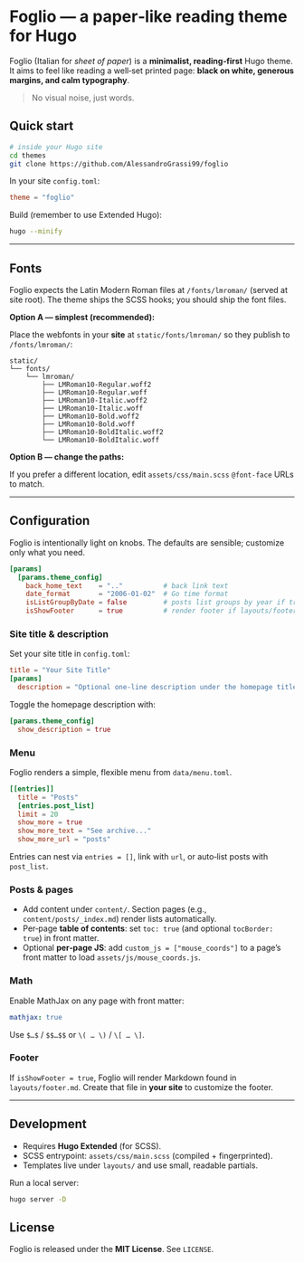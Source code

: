 # Foglio — a paper‑like reading theme for Hugo

Foglio (Italian for *sheet of paper*) is a **minimalist, reading‑first** Hugo theme. It aims to feel like reading a well‑set printed page: **black on white, generous margins, and calm typography**.

> No visual noise, just words.

## Quick start

```bash
# inside your Hugo site
cd themes
git clone https://github.com/AlessandroGrassi99/foglio
```

In your site `config.toml`:

```toml
theme = "foglio"
```

Build (remember to use Extended Hugo):

```bash
hugo --minify
```

---

## Fonts

Foglio expects the Latin Modern Roman files at `/fonts/lmroman/` (served at site root). The theme ships the SCSS hooks; you should ship the font files.

**Option A — simplest (recommended):**

Place the webfonts in your **site** at `static/fonts/lmroman/` so they publish to `/fonts/lmroman/`:

```
static/
└── fonts/
    └── lmroman/
        ├── LMRoman10-Regular.woff2
        ├── LMRoman10-Regular.woff
        ├── LMRoman10-Italic.woff2
        ├── LMRoman10-Italic.woff
        ├── LMRoman10-Bold.woff2
        ├── LMRoman10-Bold.woff
        ├── LMRoman10-BoldItalic.woff2
        └── LMRoman10-BoldItalic.woff
```

**Option B — change the paths:**

If you prefer a different location, edit `assets/css/main.scss` `@font-face` URLs to match.

---

## Configuration

Foglio is intentionally light on knobs. The defaults are sensible; customize only what you need.

```toml
[params]
  [params.theme_config]
    back_home_text    = ".."          # back link text
    date_format       = "2006-01-02"  # Go time format
    isListGroupByDate = false         # posts list groups by year if true
    isShowFooter      = true          # render footer if layouts/footer.md present
```

### Site title & description

Set your site title in `config.toml`:

```toml
title = "Your Site Title"
[params]
  description = "Optional one‑line description under the homepage title."
```

Toggle the homepage description with:

```toml
[params.theme_config]
  show_description = true
```

### Menu

Foglio renders a simple, flexible menu from `data/menu.toml`.

```toml
[[entries]]
  title = "Posts"
  [entries.post_list]
  limit = 20
  show_more = true
  show_more_text = "See archive..."
  show_more_url = "posts"
```

Entries can nest via `entries = []`, link with `url`, or auto‑list posts with `post_list`.

### Posts & pages

* Add content under `content/`. Section pages (e.g., `content/posts/_index.md`) render lists automatically.
* Per‑page **table of contents**: set `toc: true` (and optional `tocBorder: true`) in front matter.
* Optional **per‑page JS**: add `custom_js = ["mouse_coords"]` to a page’s front matter to load `assets/js/mouse_coords.js`.

### Math

Enable MathJax on any page with front matter:

```yaml
mathjax: true
```

Use `$…$` / `$$…$$` or `\( … \)` / `\[ … \]`.

### Footer

If `isShowFooter = true`, Foglio will render Markdown found in `layouts/footer.md`. Create that file in **your site** to customize the footer.

---

## Development

* Requires **Hugo Extended** (for SCSS).
* SCSS entrypoint: `assets/css/main.scss` (compiled + fingerprinted).
* Templates live under `layouts/` and use small, readable partials.

Run a local server:

```bash
hugo server -D
```

## License

Foglio is released under the **MIT License**. See `LICENSE`.
